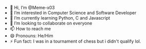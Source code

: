 - 👋 Hi, I’m @Meme-x03
- 👀 I’m interested in Computer Science and Software Developer
- 🌱 I’m currently learning Python, C and Javascript
- 💞️ I’m looking to collaborate on everyone
- 📫 How to reach me 
- 😄 Pronouns: He/Him
- ⚡ Fun fact: I was in a tournament of chess but i didn't qualify lol.

<!---
Meme-x03/Meme-x03 is a ✨ special ✨ repository because its `README.md` (this file) appears on your GitHub profile.
You can click the Preview link to take a look at your changes.
--->
